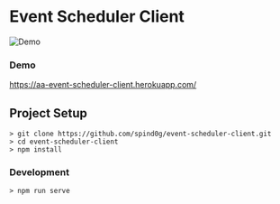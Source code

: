 # Event Scheduler Client

![Demo](https://res.cloudinary.com/hsebqhdoz/image/upload/v1604116764/demo_pibknx.gif)

### Demo
https://aa-event-scheduler-client.herokuapp.com/

## Project Setup
```
> git clone https://github.com/spind0g/event-scheduler-client.git
> cd event-scheduler-client
> npm install
```

### Development
```
> npm run serve
```
